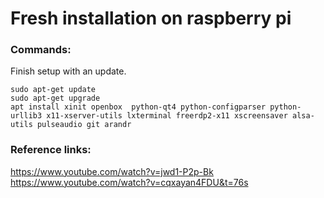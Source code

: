 # Fresh installation on raspberry pi
### Commands:
Finish setup with an update.	
```
sudo apt-get update
sudo apt-get upgrade
apt install xinit openbox  python-qt4 python-configparser python-urllib3 x11-xserver-utils lxterminal freerdp2-x11 xscreensaver alsa-utils pulseaudio git arandr
```
### Reference links:
   https://www.youtube.com/watch?v=jwd1-P2p-Bk
   https://www.youtube.com/watch?v=cqxayan4FDU&t=76s
